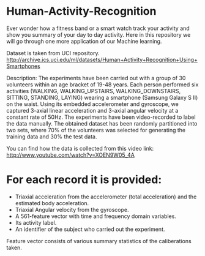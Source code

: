 # Human-Activity-Recognition
Ever wonder how a fitness band or a smart watch track your activity and show you summary of your day to day activity. Here in this repository we will go through one more application of our Machine learning.

Dataset is taken from UCI repository.
http://archive.ics.uci.edu/ml/datasets/Human+Activity+Recognition+Using+Smartphones 

Description: 
The experiments have been carried out with a group of 30 volunteers within an age bracket of 19-48 years. Each person performed six activities (WALKING, WALKING_UPSTAIRS, WALKING_DOWNSTAIRS, SITTING, STANDING, LAYING) wearing a smartphone (Samsung Galaxy S II) on the waist. Using its embedded accelerometer and gyroscope, we captured 3-axial linear acceleration and 3-axial angular velocity at a constant rate of 50Hz. The experiments have been video-recorded to label the data manually. The obtained dataset has been randomly partitioned into two sets, where 70% of the volunteers was selected for generating the training data and 30% the test data. 

You can find how the data is collected from this video link:
http://www.youtube.com/watch?v=XOEN9W05_4A 

For each record it is provided:
======================================

- Triaxial acceleration from the accelerometer (total acceleration) and the estimated body acceleration.
- Triaxial Angular velocity from the gyroscope. 
- A 561-feature vector with time and frequency domain variables. 
- Its activity label. 
- An identifier of the subject who carried out the experiment.

Feature vector consists of various summary statistics of the caliberations taken.
